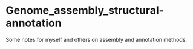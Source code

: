 # Genome_assembly_structural-annotation
Some notes for myself and others on assembly and annotation methods.
